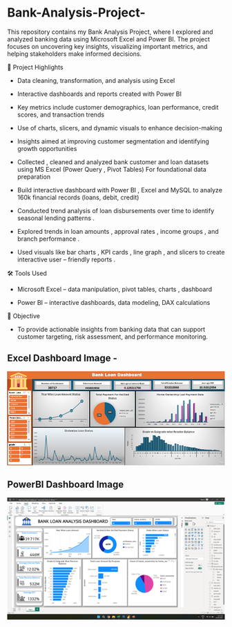 # Bank-Analysis-Project-

This repository contains my Bank Analysis Project, where I explored and analyzed banking data using Microsoft Excel and Power BI. The project focuses on uncovering key insights, visualizing important metrics, and helping stakeholders make informed decisions.

📂 Project Highlights

- Data cleaning, transformation, and analysis using Excel

- Interactive dashboards and reports created with Power BI

- Key metrics include customer demographics, loan performance, credit scores, and transaction trends

- Use of charts, slicers, and dynamic visuals to enhance decision-making

- Insights aimed at improving customer segmentation and identifying growth opportunities
  
-  Collected , cleaned and analyzed bank customer and loan datasets using
   MS Excel (Power Query , Pivot Tables) For foundational data preparation

- Build interactive dashboard with Power BI , Excel and MySQL to analyze 160k
  financial records (loans, debit, credit)

- Conducted trend analysis of loan disbursements over time to identify
  seasonal lending patterns .

- Explored trends in loan amounts , approval rates , income groups , and
  branch performance .

- Used visuals like bar charts , KPI cards , line graph , and slicers to create
  interactive user – friendly reports .


🛠 Tools Used

- Microsoft Excel – data manipulation, pivot tables, charts , dashboard

- Power BI – interactive dashboards, data modeling, DAX calculations

🎯 Objective

- To provide actionable insights from banking data that can support customer targeting, risk assessment, and performance monitoring.


## Excel Dashboard Image -

![ Excel Dashboard Images](https://github.com/vaibhavgangale/Bank-Loan-Analysis-Dashboard/blob/63da0db7b596b5907de76493f0b1cde2b2fb4e3f/bank%20loan%20dashboard%20image.PNG)


## PowerBI Dashboard Image

![PowerBi Dashboard Image](https://github.com/siddheshpatere256/Bank-Analysis-Project-/blob/bf2dbc1250a3363051150ad1b268dd79062e5cfc/Bank%20Analysis%20PowerBI%20Dashboard.png)
